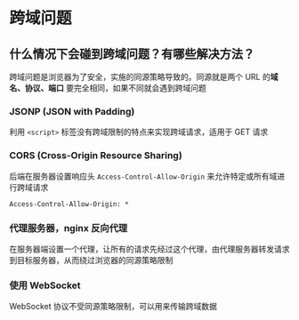 # 跨域问题

## 什么情况下会碰到跨域问题？有哪些解决方法？

跨域问题是浏览器为了安全，实施的同源策略导致的。同源就是两个 URL 的**域名、协议、端口** 要完全相同，如果不同就会遇到跨域问题

### JSONP (JSON with Padding)

利用 `<script>` 标签没有跨域限制的特点来实现跨域请求，适用于 GET 请求

### CORS (Cross-Origin Resource Sharing)

后端在服务器设置响应头 `Access-Control-Allow-Origin` 来允许特定或所有域进行跨域请求

```shell
Access-Control-Allow-Origin: *
```

### 代理服务器，nginx 反向代理

在服务器端设置一个代理，让所有的请求先经过这个代理，由代理服务器转发请求到目标服务器，从而绕过浏览器的同源策略限制

### 使用 WebSocket

WebSocket 协议不受同源策略限制，可以用来传输跨域数据
